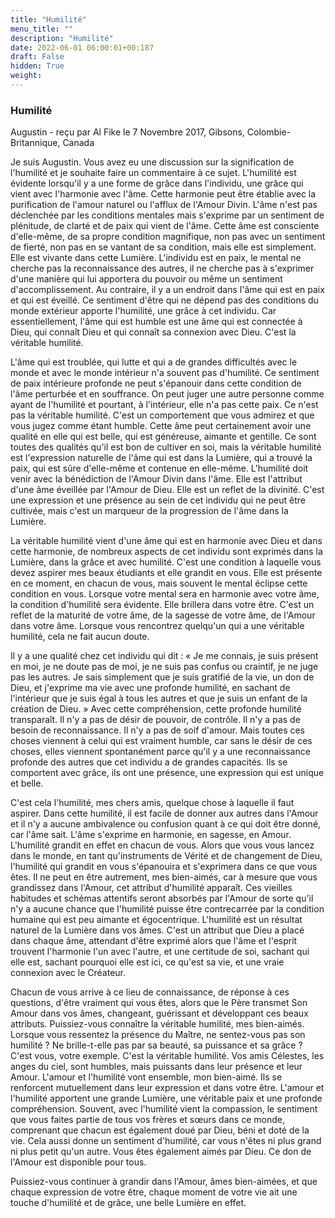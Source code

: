 ```yaml
---
title: "Humilité"
menu_title: ""
description: "Humilité"
date: 2022-06-01 06:00:01+00:187
draft: False
hidden: True
weight:
---
```

### Humilité

Augustin - reçu par Al Fike le 7 Novembre 2017, Gibsons, Colombie-Britannique, Canada

Je suis Augustin. Vous avez eu une discussion sur la signification de l'humilité et je souhaite faire un commentaire à ce sujet. L'humilité est évidente lorsqu'il y a une forme de grâce dans l'individu, une grâce qui vient avec l'harmonie avec l'âme. Cette harmonie peut être établie avec la purification de l'amour naturel ou l'afflux de l'Amour Divin. L'âme n'est pas déclenchée par les conditions mentales mais s'exprime par un sentiment de plénitude, de clarté et de paix qui vient de l'âme. Cette âme est consciente d'elle-même, de sa propre condition magnifique, non pas avec un sentiment de fierté, non pas en se vantant de sa condition, mais elle est simplement. Elle est vivante dans cette Lumière. L'individu est en paix, le mental ne cherche pas la reconnaissance des autres, il ne cherche pas à s'exprimer d'une manière qui lui apportera du pouvoir ou même un sentiment d'accomplissement. Au contraire, il y a un endroit dans l'âme qui est en paix et qui est éveillé. Ce sentiment d'être qui ne dépend pas des conditions du monde extérieur apporte l'humilité, une grâce à cet individu. Car essentiellement, l'âme qui est humble est une âme qui est connectée à Dieu, qui connaît Dieu et qui connaît sa connexion avec Dieu. C'est la véritable humilité.

L'âme qui est troublée, qui lutte et qui a de grandes difficultés avec le monde et avec le monde intérieur n'a souvent pas d'humilité. Ce sentiment de paix intérieure profonde ne peut s'épanouir dans cette condition de l'âme perturbée et en souffrance. On peut juger une autre personne comme ayant de l'humilité et pourtant, à l'intérieur, elle n'a pas cette paix. Ce n'est pas la véritable humilité. C'est un comportement que vous admirez et que vous jugez comme étant humble. Cette âme peut certainement avoir une qualité en elle qui est belle, qui est généreuse, aimante et gentille. Ce sont toutes des qualités qu'il est bon de cultiver en soi, mais la véritable humilité est l'expression naturelle de l'âme qui est dans la Lumière, qui a trouvé la paix, qui est sûre d'elle-même et contenue en elle-même. L'humilité doit venir avec la bénédiction de l'Amour Divin dans l'âme. Elle est l'attribut d'une âme éveillée par l'Amour de Dieu. Elle est un reflet de la divinité. C'est une expression et une présence au sein de cet individu qui ne peut être cultivée, mais c'est un marqueur de la progression de l'âme dans la Lumière.

La véritable humilité vient d'une âme qui est en harmonie avec Dieu et dans cette harmonie, de nombreux aspects de cet individu sont exprimés dans la Lumière, dans la grâce et avec humilité. C'est une condition à laquelle vous devez aspirer mes beaux étudiants et elle grandit en vous. Elle est présente en ce moment, en chacun de vous, mais souvent le mental éclipse cette condition en vous. Lorsque votre mental sera en harmonie avec votre âme, la condition d'humilité sera évidente. Elle brillera dans votre être. C'est un reflet de la maturité de votre âme, de la sagesse de votre âme, de l'Amour dans votre âme. Lorsque vous rencontrez quelqu'un qui a une véritable humilité, cela ne fait aucun doute. 

Il y a une qualité chez cet individu qui dit : « Je me connais, je suis présent en moi, je ne doute pas de moi, je ne suis pas confus ou craintif, je ne juge pas les autres. Je sais simplement que je suis gratifié de la vie, un don de Dieu, et j'exprime ma vie avec une profonde humilité, en sachant de l'intérieur que je suis égal à tous les autres et que je suis un enfant de la création de Dieu. » Avec cette compréhension, cette profonde humilité transparaît. Il n'y a pas de désir de pouvoir, de contrôle. Il n'y a pas de besoin de reconnaissance. Il n'y a pas de soif d'amour. Mais toutes ces choses viennent à celui qui est vraiment humble, car sans le désir de ces choses, elles viennent spontanément parce qu'il y a une reconnaissance profonde des autres que cet individu a de grandes capacités. Ils se comportent avec grâce, ils ont une présence, une expression qui est unique et belle.

C'est cela l'humilité, mes chers amis, quelque chose à laquelle il faut aspirer. Dans cette humilité, il est facile de donner aux autres dans l'Amour et il n'y a aucune ambivalence ou confusion quant à ce qui doit être donné, car l'âme sait. L'âme s'exprime en harmonie, en sagesse, en Amour. L'humilité grandit en effet en chacun de vous. Alors que vous vous lancez dans le monde, en tant qu'instruments de Vérité et de changement de Dieu, l'humilité qui grandit en vous s'épanouira et s'exprimera dans ce que vous êtes. Il ne peut en être autrement, mes bien-aimés, car à mesure que vous grandissez dans l'Amour, cet attribut d'humilité apparaît. Ces vieilles habitudes et schémas attentifs seront absorbés par l'Amour de sorte qu'il n'y a aucune chance que l'humilité puisse être contrecarrée par la condition humaine qui est peu aimante et égocentrique. L'humilité est un résultat naturel de la Lumière dans vos âmes. C'est un attribut que Dieu a placé dans chaque âme, attendant d'être exprimé alors que l'âme et l'esprit trouvent l'harmonie l'un avec l'autre, et une certitude de soi, sachant qui elle est, sachant pourquoi elle est ici, ce qu'est sa vie, et une vraie connexion avec le Créateur.

Chacun de vous arrive à ce lieu de connaissance, de réponse à ces questions, d'être vraiment qui vous êtes, alors que le Père transmet Son Amour dans vos âmes, changeant, guérissant et développant ces beaux attributs. Puissiez-vous connaître la véritable humilité, mes bien-aimés. Lorsque vous ressentez la présence du Maître, ne sentez-vous pas son humilité ? Ne brille-t-elle pas par sa beauté, sa puissance et sa grâce ? C'est vous, votre exemple. C'est la véritable humilité. Vos amis Célestes, les anges du ciel, sont humbles, mais puissants dans leur présence et leur Amour. L'amour et l'humilité vont ensemble, mon bien-aimé. Ils se renforcent mutuellement dans leur expression et dans votre être. L'amour et l'humilité apportent une grande Lumière, une véritable paix et une profonde compréhension. Souvent, avec l'humilité vient la compassion, le sentiment que vous faites partie de tous vos frères et sœurs dans ce monde, comprenant que chacun est également doué par Dieu, béni et doté de la vie. Cela aussi donne un sentiment d'humilité, car vous n'êtes ni plus grand ni plus petit qu'un autre. Vous êtes également aimés par Dieu. Ce don de l'Amour est disponible pour tous.

Puissiez-vous continuer à grandir dans l'Amour, âmes bien-aimées, et que chaque expression de votre être, chaque moment de votre vie ait une touche d'humilité et de grâce, une belle Lumière en effet.



